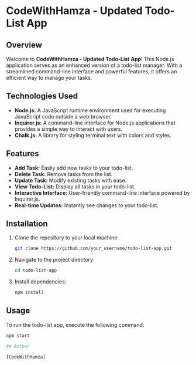 # CodeWithHamza - Updated Todo-List App

## Overview
Welcome to **CodeWithHamza - Updated Todo-List App**! This Node.js application serves as an enhanced version of a todo-list manager. With a streamlined command-line interface and powerful features, it offers an efficient way to manage your tasks.

## Technologies Used

- **Node.js:** A JavaScript runtime environment used for executing JavaScript code outside a web browser.
- **Inquirer.js:** A command-line interface for Node.js applications that provides a simple way to interact with users.
- **Chalk.js:** A library for styling terminal text with colors and styles.

## Features
- **Add Task:** Easily add new tasks to your todo-list.
- **Delete Task:** Remove tasks from the list.
- **Update Task:** Modify existing tasks with ease.
- **View Todo-List:** Display all tasks in your todo-list.
- **Interactive Interface:** User-friendly command-line interface powered by Inquirer.js.
- **Real-time Updates:** Instantly see changes to your todo-list.

## Installation
1. Clone the repository to your local machine:
    ```bash
    git clone https://github.com/your_username/todo-list-app.git
    ```
2. Navigate to the project directory:
    ```bash
    cd todo-list-app
    ```
3. Install dependencies:
    ```bash
    npm install
    ```

## Usage
To run the todo-list app, execute the following command:
```bash
npm start

## Author

[CodeWithHamza]
